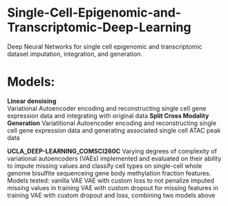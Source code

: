 # Single-Cell-Epigenomic-and-Transcriptomic-Deep-Learning
Deep Neural Networks for single cell epigenomic and transcriptomic dataset imputation, integration, and generation. 

# Models:  
**Linear denoising**  
Variational Autoencoder encoding and reconstructing single cell gene expression data and integrating with original data 
**Split Cross Modality Generation** 
Variatitional Autoencoder encoding and reconstructing single cell gene expression data and generating associated single cell ATAC peak data

**UCLA_DEEP-LEARNING_COMSCI260C**
Varying degrees of complexity of variational autoencoders (VAEs) implemented and evaluated on their ability to impute missing values and classify cell types on single-cell whole genome bisulfite sequenceing gene body methylation fraction features.
Models tested: 
  vanilla VAE 
  VAE with custom loss to not penalize imputed missing values in training
  VAE with custom dropout for missing features in training
  VAE with custom dropout and loss, combining two models above
  
